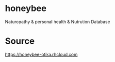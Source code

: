 honeybee
========

Naturopathy &amp; personal health &amp; Nutrution Database

Source
======
https://honeybee-otika.rhcloud.com
